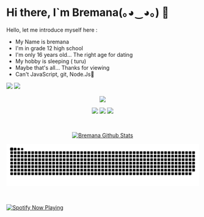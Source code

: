 

# Hi there, I`m Bremana(｡◕‿◕｡) 👋



Hello, let me introduce myself here :
- My Name is bremana
- I'm in grade 12 high school
- I'm only 16 years old... The right age for dating
- My hobby is sleeping ( turu) 
- Maybe that's all... Thanks for viewing
- Can't JavaScript, git, Node.Js🗿

[<img src="https://img.shields.io/badge/whatsapp-%808080.svg?&style=for-the-badge&logo=whatsapp&logoColor=white">](https://wa.me/6281366391843)
[<img src="https://img.shields.io/badge/instagram-%23E4405F.svg?&style=for-the-badge&logo=instagram&logoColor=white">](https://instagram.com/bremana404)


<p align="center"> <a href="//Instagram.com/synchyper"><img align="center" src="https://cardivo.vercel.app/api?name=「 Everything will be daijoubu 」&description=Hi,%20i%27m%20Bremana%20and%20i%27m%20just%20a%20newbie%20programmer%20Nice%20to%20meet%20you%20%F0%9F%91%8B&image=https://camo.githubusercontent.com/e2b3a573ee340cb7b3ee273b5ac7a680650f5ef9bb9b26abdb2628510cccbbb4/68747470733a2f2f692e6962622e636f2f36797136747a622f776562622e6a7067&usqp=CAU&backgroundColor=%23ecf0f1&instagram=bremana404&github=Bremana&pattern=ticTacToe&colorPattern=%23eaeaea&site="/></a> </p>

<p align="center">
  <img src="https://img.shields.io/badge/-JavaScript-black?style=flat-square&logo=javascript" />
  <img src="https://img.shields.io/badge/-Node.js-black?style=flat-square&logo=Node.js" />
  <img src="https://img.shields.io/badge/-Git-black?style=flat-square&logo=git" />
 </p>
<br>
<a align="center" href="https://github.com/SyncHyper5/">

![ Bremana Github Stats ](https://bad-apple-github-readme.vercel.app/api?show_bg=1&username=Bremana)


![github contribution grid snake animation](https://raw.githubusercontent.com/hoc081098/hoc081098/output/github-contribution-grid-snake.svg)

</a>

<br>

</p>

<p align="center">

  <a href="https://open.spotify.com/track/4bNvS25ZVMCvLHEUV87mp4?si=yb1PaPVnRgiTYedy8r6i_g&utm_source=copy-link&context=spotify%3Aplaylist%3A37i9dQZF1EIVoBTSiHHsdx&dl_branch=1" target="_blank"><img src="https://now-playing-on-spotify.vercel.app/api/spotify" alt="Spotify Now Playing" width="350"/></a>

</p>
